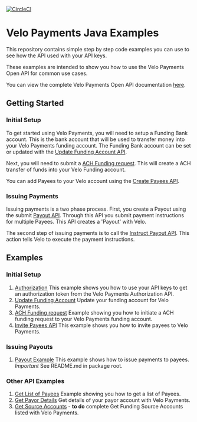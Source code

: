 [![CircleCI](https://circleci.com/gh/velopaymentsapi/velo-java-examples.svg?style=svg&circle-token=5dee1bff0f724a035fe59b2e2f4d87cc10e2a572)](https://circleci.com/gh/velopaymentsapi/velo-java-examples)
# Velo Payments Java Examples

This repository contains simple step by step code examples you can use to see how the API used with your API keys. 

These examples are intended to show you how to use the Velo Payments Open API for common use cases.

You can view the complete Velo Payments Open API documentation [here](https://velopaymentsapi.github.io/VeloOpenApi/).

## Getting Started
### Initial Setup
To get started using Velo Payments, you will need to setup a Funding Bank account. This is the bank account that will be used
to transfer money into your Velo Payments funding account. The Funding Bank account can be set or updated with the 
[Update Funding Account API](https://velopaymentsapi.github.io/VeloOpenApi/#operation/setPayorFundingBankDetails).

Next, you will need to submit a [ACH Funding request](https://velopaymentsapi.github.io/VeloOpenApi/#operation/payorAchFundingRequest). This will create a ACH transfer of funds into your Velo Funding account.

You can add Payees to your Velo account using the [Create Payees API](https://velopaymentsapi.github.io/VeloOpenApi/#operation/createPayees).

### Issuing Payments

Issuing payments is a two phase process. First, you create a Payout using the submit [Payout API](https://velopaymentsapi.github.io/VeloOpenApi/#operation/submitPayout). Through this API you 
submit payment instructions for multiple Payees. This API creates a 'Payout' with Velo. 

The second step of issuing payments is to call the [Instruct Payout API](https://velopaymentsapi.github.io/VeloOpenApi/#operation/payoutInstruct). This action tells Velo to execute the payment instructions.  

## Examples
### Initial Setup
1. [Authorization](https://github.com/velopaymentsapi/velo-java-examples/tree/master/src/main/java/com/velopayments/examples/authorization) 
This example shows you how to use your API keys to get an authorization token from the Velo Payments Authorization API.
2. [Update Funding Account](https://github.com/velopaymentsapi/velo-java-examples/blob/master/src/main/java/com/velopayments/examples/payorservice/SetPayorFundingBankDetailsExample.java) 
Update your funding account for Velo Payments.
3. [ACH Funding request](https://github.com/velopaymentsapi/velo-java-examples/blob/master/src/main/java/com/velopayments/examples/payorservice/AchFundingRequestExample.java)
Example showing you how to initiate a ACH funding request to your Velo Payments funding account.
4. [Invite Payees API](https://github.com/velopaymentsapi/velo-java-examples/blob/master/src/main/java/com/velopayments/examples/payeeservice/InvitePayeeExample.java)
This example shows you how to invite payees to Velo Payments. 

### Issuing Payouts
1. [Payout Example](https://github.com/velopaymentsapi/velo-java-examples/blob/master/src/main/java/com/velopayments/examples/payoutservice/PayoutExample.java)
This example shows how to issue payments to payees. *Important* See README.md in package root.


### Other API Examples
1. [Get List of Payees](https://github.com/velopaymentsapi/velo-java-examples/blob/master/src/main/java/com/velopayments/examples/payeeservice/GetPayeesExample.java)
Example showing you how to get a list of Payees. 
2. [Get Payor Details](https://github.com/velopaymentsapi/velo-java-examples/blob/master/src/main/java/com/velopayments/examples/payorservice/GetPayorDetailsByIdExample.java)
Get details of your payor account with Velo Payments.
3. [Get Source Accounts](https://github.com/velopaymentsapi/velo-java-examples/blob/master/src/main/java/com/velopayments/examples/fundingmanager/GetSourceAccountsExample.java) - **to do** complete
Get Funding Source Accounts listed with Velo Payments.